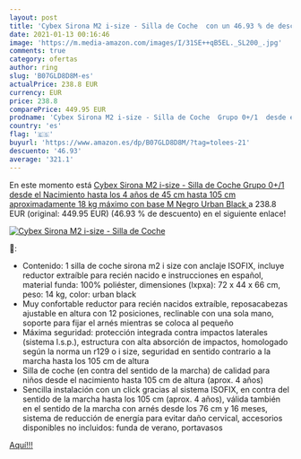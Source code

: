 ```yaml
---
layout: post
title: 'Cybex Sirona M2 i-size - Silla de Coche  con un 46.93 % de descuento'
date: 2021-01-13 00:16:46
image: 'https://m.media-amazon.com/images/I/31SE++qB5EL._SL200_.jpg'
comments: true
category: ofertas
author: ring
slug: 'B07GLD8D8M-es'
actualPrice: 238.8 EUR
currency: EUR
price: 238.8
comparePrice: 449.95 EUR
prodname: 'Cybex Sirona M2 i-size - Silla de Coche  Grupo 0+/1  desde el Nacimiento hasta los 4 años  de 45 cm hasta 105 cm aproximadamente  18 kg máximo  con base M  Negro  Urban Black '
country: 'es'
flag: '🇪🇸'
buyurl: 'https://www.amazon.es/dp/B07GLD8D8M/?tag=tolees-21'
descuento: '46.93'
average: '321.1'
---
```


En este momento está [Cybex Sirona M2 i-size - Silla de Coche  Grupo 0+/1  desde el Nacimiento hasta los 4 años  de 45 cm hasta 105 cm aproximadamente  18 kg máximo  con base M  Negro  Urban Black ](https://www.amazon.es/dp/B07GLD8D8M/?tag=tolees-21) a 238.8 EUR (original: 449.95 EUR) (46.93 %  de descuento) en el siguiente enlace!

[![Cybex Sirona M2 i-size - Silla de Coche ](https://m.media-amazon.com/images/I/31SE++qB5EL._SL200_.jpg)](https://www.amazon.es/dp/B07GLD8D8M/?tag=tolees-21)

🔎:

- Contenido: 1 silla de coche sirona m2 i size con anclaje ISOFIX, incluye reductor extraíble para recién nacido e instrucciones en español, material funda: 100% poliéster, dimensiones (lxpxa): 72 x 44 x 66 cm, peso: 14 kg, color: urban black
- Muy confortable reductor para recién nacidos extraíble, reposacabezas ajustable en altura con 12 posiciones, reclinable con una sola mano, soporte para fijar el arnés mientras se coloca al pequeño
- Máxima seguridad: protección integrada contra impactos laterales (sistema l.s.p.), estructura con alta absorción de impactos, homologado según la norma un r129 o i size, seguridad en sentido contrario a la marcha hasta los 105 cm de altura
- Silla de coche (en contra del sentido de la marcha) de calidad para niños desde el nacimiento hasta 105 cm de altura (aprox. 4 años)
- Sencilla instalación con un click gracias al sistema ISOFIX, en contra del sentido de la marcha hasta los 105 cm (aprox. 4 años), válida también en el sentido de la marcha con arnés desde los 76 cm y 16 meses, sistema de reducción de energía para evitar daño cervical, accesorios disponibles no incluidos: funda de verano, portavasos

[Aquí!!!](https://www.amazon.es/dp/B07GLD8D8M/?tag=tolees-21)
